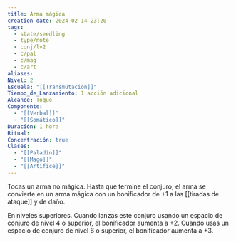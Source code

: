 ```yaml
---
title: Arma mágica
creation date: 2024-02-14 23:20
tags:
  - state/seedling
  - type/note
  - conj/lv2
  - c/pal
  - c/mag
  - c/art
aliases: 
Nivel: 2
Escuela: "[[Transmutación]]"
Tiempo_de_Lanzamiento: 1 acción adicional
Alcance: Toque
Componente:
  - "[[Verbal]]"
  - "[[Somático]]"
Duración: 1 hora
Ritual: 
Concentración: true
Clases:
  - "[[Paladín]]"
  - "[[Mago]]"
  - "[[Artífice]]"
---
```

Tocas un arma no mágica. Hasta que termine el conjuro, el arma se convierte en un arma mágica con un bonificador de +1 a las [[tiradas de ataque]] y de daño.

En niveles superiores. Cuando lanzas este conjuro usando un espacio de conjuro de nivel 4 o superior, el bonificador aumenta a +2. Cuando usas un espacio de conjuro de nivel 6 o superior, el bonificador aumenta a +3.